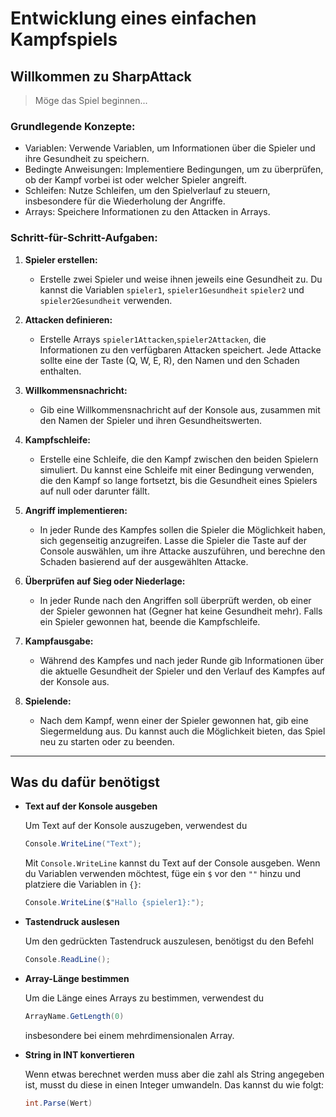 # Entwicklung eines einfachen Kampfspiels

## **Willkommen zu SharpAttack**

> Möge das Spiel beginnen...

### Grundlegende Konzepte:

- Variablen: Verwende Variablen, um Informationen über die Spieler und ihre Gesundheit zu speichern.
- Bedingte Anweisungen: Implementiere Bedingungen, um zu überprüfen, ob der Kampf vorbei ist oder welcher Spieler angreift.
- Schleifen: Nutze Schleifen, um den Spielverlauf zu steuern, insbesondere für die Wiederholung der Angriffe.
- Arrays: Speichere Informationen zu den Attacken in Arrays.

### Schritt-für-Schritt-Aufgaben:

1. **Spieler erstellen:**
   
   - Erstelle zwei Spieler und weise ihnen jeweils eine Gesundheit zu. Du kannst die Variablen `spieler1`, `spieler1Gesundheit` `spieler2` und `spieler2Gesundheit` verwenden.

2. **Attacken definieren:**
   
   - Erstelle Arrays `spieler1Attacken`,`spieler2Attacken`, die Informationen zu den verfügbaren Attacken speichert. Jede Attacke sollte eine der Taste (Q, W, E, R), den Namen und den Schaden enthalten. 

3. **Willkommensnachricht:**
   
   - Gib eine Willkommensnachricht auf der Konsole aus, zusammen mit den Namen der Spieler und ihren Gesundheitswerten.

4. **Kampfschleife:**
   
   - Erstelle eine Schleife, die den Kampf zwischen den beiden Spielern simuliert. Du kannst eine Schleife mit einer Bedingung verwenden, die den Kampf so lange fortsetzt, bis die Gesundheit eines Spielers auf null oder darunter fällt.

5. **Angriff implementieren:**
   
   - In jeder Runde des Kampfes sollen die Spieler die Möglichkeit haben, sich gegenseitig anzugreifen. Lasse die Spieler die Taste auf der Console auswählen, um ihre Attacke auszuführen, und berechne den Schaden basierend auf der ausgewählten Attacke.

6. **Überprüfen auf Sieg oder Niederlage:**
   
   - In jeder Runde nach den Angriffen soll überprüft werden, ob einer der Spieler gewonnen hat (Gegner hat keine Gesundheit mehr). Falls ein Spieler gewonnen hat, beende die Kampfschleife.

7. **Kampfausgabe:**
   
   - Während des Kampfes und nach jeder Runde gib Informationen über die aktuelle Gesundheit der Spieler und den Verlauf des Kampfes auf der Konsole aus.

8. **Spielende:**
   
   - Nach dem Kampf, wenn einer der Spieler gewonnen hat, gib eine Siegermeldung aus. Du kannst auch die Möglichkeit bieten, das Spiel neu zu starten oder zu beenden.



---



## Was du dafür benötigst

- **Text auf der Konsole ausgeben**
  
  Um Text auf der Konsole auszugeben, verwendest du 
  
  ```csharp
  Console.WriteLine("Text");
  ```
  
  Mit `Console.WriteLine` kannst du Text auf der Console ausgeben. Wenn du Variablen verwenden möchtest, füge ein `$` vor den `""` hinzu und platziere die Variablen in `{}`:
  
  ```csharp
  Console.WriteLine($"Hallo {spieler1}:");
  ```

- **Tastendruck auslesen**
  
  Um den gedrückten Tastendruck auszulesen, benötigst du den Befehl
  
  ```csharp
  Console.ReadLine();
  ```

- **Array-Länge bestimmen**
  
  Um die Länge eines Arrays zu bestimmen, verwendest du 
  
  ```csharp
  ArrayName.GetLength(0)
  ```
  
  insbesondere bei einem mehrdimensionalen Array.

- **String in INT konvertieren**
  
  Wenn etwas berechnet werden muss aber die zahl als String angegeben ist, musst du diese in einen Integer umwandeln. Das kannst du wie folgt:
  
  ```csharp
  int.Parse(Wert)
  ```
  
  
